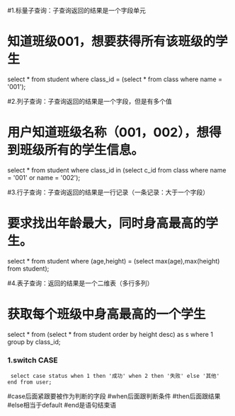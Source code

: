 #1.标量子查询：子查询返回的结果是一个字段单元
#  知道班级001，想要获得所有该班级的学生
   select * from student where class_id = (select * from class where name = '001');

#2.列子查询：子查询返回的结果是一个字段，但是有多个值
#  用户知道班级名称（001，002），想得到班级所有的学生信息。
   select * from student where class_id in (select c_id from class where name = '001' or name = '002');

#3.行子查询：子查询返回的结果是一行记录（一条记录：大于一个字段）
#  要求找出年龄最大，同时身高最高的学生。
   select * from student where (age,height) = (select max(age),max(height) from student);

#4.表子查询：返回的结果是一个二维表（多行多列）
#  获取每个班级中身高最高的一个学生
   select * from (select * from student order by height desc) as s where 1 group by class_id;


### 1.switch CASE
     select case status when 1 then '成功' when 2 then '失败' else '其他' end from user;

   #case后面紧跟要被作为判断的字段
   #when后面跟判断条件
   #then后面跟结果
   #else相当于default
   #end是语句结束语
